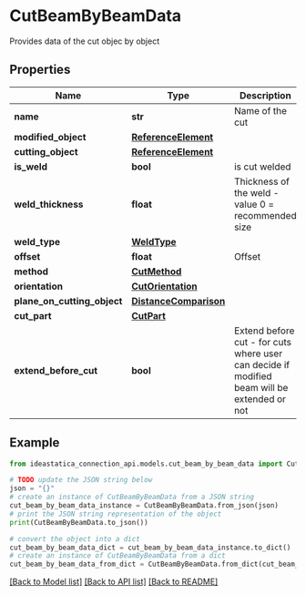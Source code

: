 # CutBeamByBeamData

Provides data of the cut objec by object

## Properties

Name | Type | Description | Notes
------------ | ------------- | ------------- | -------------
**name** | **str** | Name of the cut | [optional] 
**modified_object** | [**ReferenceElement**](ReferenceElement.md) |  | [optional] 
**cutting_object** | [**ReferenceElement**](ReferenceElement.md) |  | [optional] 
**is_weld** | **bool** | is cut welded | [optional] 
**weld_thickness** | **float** | Thickness of the weld - value 0 &#x3D; recommended size | [optional] 
**weld_type** | [**WeldType**](WeldType.md) |  | [optional] 
**offset** | **float** | Offset | [optional] 
**method** | [**CutMethod**](CutMethod.md) |  | [optional] 
**orientation** | [**CutOrientation**](CutOrientation.md) |  | [optional] 
**plane_on_cutting_object** | [**DistanceComparison**](DistanceComparison.md) |  | [optional] 
**cut_part** | [**CutPart**](CutPart.md) |  | [optional] 
**extend_before_cut** | **bool** | Extend before cut - for cuts where user can decide if modified beam will be extended or not | [optional] 

## Example

```python
from ideastatica_connection_api.models.cut_beam_by_beam_data import CutBeamByBeamData

# TODO update the JSON string below
json = "{}"
# create an instance of CutBeamByBeamData from a JSON string
cut_beam_by_beam_data_instance = CutBeamByBeamData.from_json(json)
# print the JSON string representation of the object
print(CutBeamByBeamData.to_json())

# convert the object into a dict
cut_beam_by_beam_data_dict = cut_beam_by_beam_data_instance.to_dict()
# create an instance of CutBeamByBeamData from a dict
cut_beam_by_beam_data_from_dict = CutBeamByBeamData.from_dict(cut_beam_by_beam_data_dict)
```
[[Back to Model list]](../README.md#documentation-for-models) [[Back to API list]](../README.md#documentation-for-api-endpoints) [[Back to README]](../README.md)


